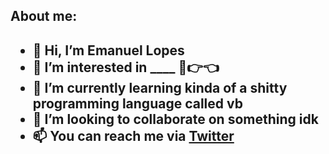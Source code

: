 <h2>About me:<h2>

- 👋 Hi, I’m Emanuel Lopes
- 👀 I’m interested in ____ 🥺👉👈
- 🌱 I’m currently learning kinda of a shitty programming language called vb
- 💞️ I’m looking to collaborate on something idk
- 📫 You can reach me via <a href="https://twitter.com/EmanuelLopesS3">Twitter</a>

<!---
EmanuelLopesS2/EmanuelLopesS2 is a ✨ special ✨ repository because its `README.md` (this file) appears on your GitHub profile.
You can click the Preview link to take a look at your changes.
--->
